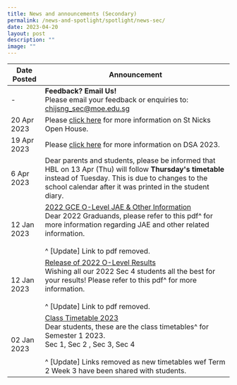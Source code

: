 ```yaml
---
title: News and announcements (Secondary)
permalink: /news-and-spotlight/spotlight/news-sec/
date: 2023-04-20
layout: post
description: ""
image: ""
---
```

| Date Posted | Announcement |
| -------- | -------- |
| - | **Feedback? Email Us!**<br>Please email your feedback or enquiries to: chijsng_sec@moe.edu.sg | 
| 20 Apr 2023 | Please [click here](https://chijstnicholasgirls.moe.edu.sg/news-and-spotlight/spotlight/sn-open-house-2023/) for more information on St Nicks Open House.
| 19 Apr 2023 | Please [click here](https://chijstnicholasgirls.moe.edu.sg/news-and-spotlight/spotlight/sngsdsa2023/) for more information on DSA 2023. |
|6 Apr 2023 | Dear parents and students, please be informed that HBL on 13 Apr (Thu) will follow <b>Thursday's timetable</b> instead of Tuesday. This is due to changes to the school calendar after it was printed in the student diary. 
| 12 Jan 2023 | <u>2022 GCE O-Level JAE &amp; Other Information</u><br>Dear 2022 Graduands, please refer to this pdf^ for more information regarding JAE and other related information.<br><br>^ [Update] Link to pdf removed. |
| 12 Jan 2023 | <u>Release of 2022 O-Level Results</u><br>Wishing all our 2022 Sec 4 students all the best for your results! Please refer to this pdf^ for more information.<br><br> ^ [Update] Link to pdf removed. |
| 02 Jan 2023 | <u>Class Timetable 2023</u><br>Dear students, these are the class timetables^ for Semester 1 2023.<br>Sec 1, Sec 2 , Sec 3, Sec 4<br><br>^ [Update] Links removed as new timetables wef Term 2 Week 3 have been shared with students. |